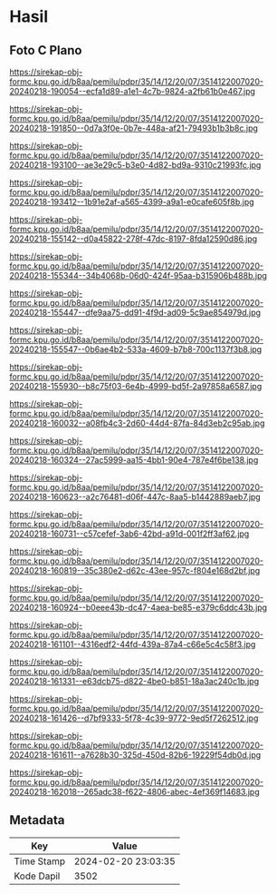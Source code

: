# Hasil

## Foto C Plano

https://sirekap-obj-formc.kpu.go.id/b8aa/pemilu/pdpr/35/14/12/20/07/3514122007020-20240218-190054--ecfa1d89-a1e1-4c7b-9824-a2fb61b0e467.jpg

https://sirekap-obj-formc.kpu.go.id/b8aa/pemilu/pdpr/35/14/12/20/07/3514122007020-20240218-191850--0d7a3f0e-0b7e-448a-af21-79493b1b3b8c.jpg

https://sirekap-obj-formc.kpu.go.id/b8aa/pemilu/pdpr/35/14/12/20/07/3514122007020-20240218-193100--ae3e29c5-b3e0-4d82-bd9a-9310c21993fc.jpg

https://sirekap-obj-formc.kpu.go.id/b8aa/pemilu/pdpr/35/14/12/20/07/3514122007020-20240218-193412--1b91e2af-a565-4399-a9a1-e0cafe605f8b.jpg

https://sirekap-obj-formc.kpu.go.id/b8aa/pemilu/pdpr/35/14/12/20/07/3514122007020-20240218-155142--d0a45822-278f-47dc-8197-8fda12590d86.jpg

https://sirekap-obj-formc.kpu.go.id/b8aa/pemilu/pdpr/35/14/12/20/07/3514122007020-20240218-155344--34b4068b-06d0-424f-95aa-b315906b488b.jpg

https://sirekap-obj-formc.kpu.go.id/b8aa/pemilu/pdpr/35/14/12/20/07/3514122007020-20240218-155447--dfe9aa75-dd91-4f9d-ad09-5c9ae854979d.jpg

https://sirekap-obj-formc.kpu.go.id/b8aa/pemilu/pdpr/35/14/12/20/07/3514122007020-20240218-155547--0b6ae4b2-533a-4609-b7b8-700c1137f3b8.jpg

https://sirekap-obj-formc.kpu.go.id/b8aa/pemilu/pdpr/35/14/12/20/07/3514122007020-20240218-155930--b8c75f03-6e4b-4999-bd5f-2a97858a6587.jpg

https://sirekap-obj-formc.kpu.go.id/b8aa/pemilu/pdpr/35/14/12/20/07/3514122007020-20240218-160032--a08fb4c3-2d60-44d4-87fa-84d3eb2c95ab.jpg

https://sirekap-obj-formc.kpu.go.id/b8aa/pemilu/pdpr/35/14/12/20/07/3514122007020-20240218-160324--27ac5999-aa15-4bb1-90e4-787e4f6be138.jpg

https://sirekap-obj-formc.kpu.go.id/b8aa/pemilu/pdpr/35/14/12/20/07/3514122007020-20240218-160623--a2c76481-d06f-447c-8aa5-b1442889aeb7.jpg

https://sirekap-obj-formc.kpu.go.id/b8aa/pemilu/pdpr/35/14/12/20/07/3514122007020-20240218-160731--c57cefef-3ab6-42bd-a91d-001f2ff3af62.jpg

https://sirekap-obj-formc.kpu.go.id/b8aa/pemilu/pdpr/35/14/12/20/07/3514122007020-20240218-160819--35c380e2-d62c-43ee-957c-f804e168d2bf.jpg

https://sirekap-obj-formc.kpu.go.id/b8aa/pemilu/pdpr/35/14/12/20/07/3514122007020-20240218-160924--b0eee43b-dc47-4aea-be85-e379c6ddc43b.jpg

https://sirekap-obj-formc.kpu.go.id/b8aa/pemilu/pdpr/35/14/12/20/07/3514122007020-20240218-161101--4316edf2-44fd-439a-87a4-c66e5c4c58f3.jpg

https://sirekap-obj-formc.kpu.go.id/b8aa/pemilu/pdpr/35/14/12/20/07/3514122007020-20240218-161331--e63dcb75-d822-4be0-b851-18a3ac240c1b.jpg

https://sirekap-obj-formc.kpu.go.id/b8aa/pemilu/pdpr/35/14/12/20/07/3514122007020-20240218-161426--d7bf9333-5f78-4c39-9772-9ed5f7262512.jpg

https://sirekap-obj-formc.kpu.go.id/b8aa/pemilu/pdpr/35/14/12/20/07/3514122007020-20240218-161611--a7628b30-325d-450d-82b6-19229f54db0d.jpg

https://sirekap-obj-formc.kpu.go.id/b8aa/pemilu/pdpr/35/14/12/20/07/3514122007020-20240218-162018--265adc38-f622-4806-abec-4ef369f14683.jpg


## Metadata

| Key        | Value               |
| ---------- | ------------------- |
| Time Stamp | 2024-02-20 23:03:35 |
| Kode Dapil | 3502                |



